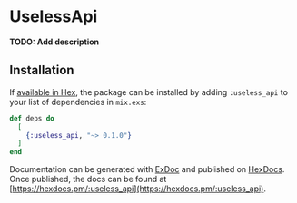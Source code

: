 # UselessApi

**TODO: Add description**

## Installation

If [available in Hex](https://hex.pm/docs/publish), the package can be installed
by adding `:useless_api` to your list of dependencies in `mix.exs`:

```elixir
def deps do
  [
    {:useless_api, "~> 0.1.0"}
  ]
end
```

Documentation can be generated with [ExDoc](https://github.com/elixir-lang/ex_doc)
and published on [HexDocs](https://hexdocs.pm). Once published, the docs can
be found at [https://hexdocs.pm/:useless_api](https://hexdocs.pm/:useless_api).

